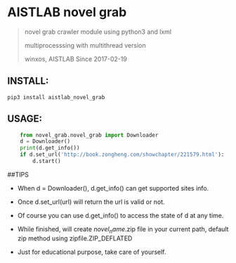 # AISTLAB novel grab
> novel grab crawler module using python3 and lxml
>
> multiprocesssing with multithread version
>
> winxos, AISTLAB Since 2017-02-19

## INSTALL:
``` pip3 install aistlab_novel_grab ```

## USAGE:

``` python
    from novel_grab.novel_grab import Downloader
    d = Downloader()
    print(d.get_info())
    if d.set_url('http://book.zongheng.com/showchapter/221579.html'):
        d.start()
```

##TIPS
* When d = Downloader(), d.get_info() can get supported sites info.
* Once d.set_url(url) will return the url is valid or not.
* Of course you can use d.get_info() to access the state of d at any time.
* While finished, will create $novel_name$.zip file in your current path, default zip method using zipfile.ZIP_DEFLATED

* Just for educational purpose, take care of yourself.

